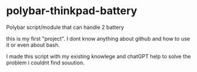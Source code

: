 # polybar-thinkpad-battery
Polybar script/module that can handle 2 battery 

this is my first "project". I dont know anything about github and how to use it or even about bash.

I made this script with my existing knowlege and chatGPT help to solve the problem i couldnt find souution.
